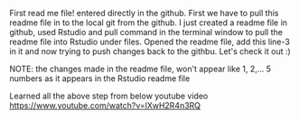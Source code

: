 First read me file!
entered directly in the github. First we have to pull this readme file in to the local git from the github. 
I just created a readme file in github, used Rstudio and pull command in the terminal window to pull the readme file into Rstudio under files. Opened the readme file, add this line-3 in it and now trying to push changes back to the githbu. Let's check it out :)

NOTE: the changes made in the readme file, won't appear like 1, 2,... 5 numbers as it appears in the Rstudio readme file

Learned all the above step from below youtube video
https://www.youtube.com/watch?v=lXwH2R4n3RQ
